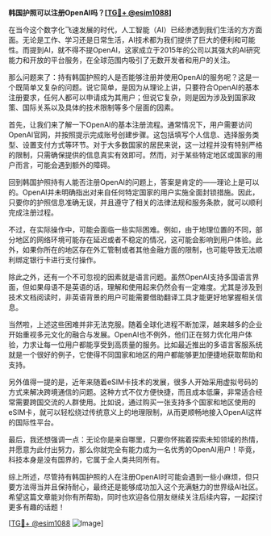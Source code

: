 **韩国护照可以注册OpenAI吗？[[TG💪+ @esim1088](https://t.me/s/esim1088)]**

在当今这个数字化飞速发展的时代，人工智能（AI）已经渗透到我们生活的方方面面。无论是工作、学习还是日常生活，AI技术都为我们提供了巨大的便利和可能性。而提到AI，就不得不提OpenAI，这家成立于2015年的公司以其强大的AI研究能力和开放的平台服务，在全球范围内吸引了无数开发者和用户的关注。

那么问题来了：持有韩国护照的人是否能够注册并使用OpenAI的服务呢？这是一个既简单又复杂的问题。说它简单，是因为从理论上讲，只要符合OpenAI的基本注册要求，任何人都可以申请成为其用户；但说它复杂，则是因为涉及到国家政策、国际关系以及具体的技术限制等多个层面的因素。

首先，让我们来了解一下OpenAI的基本注册流程。通常情况下，用户需要访问OpenAI官网，并按照提示完成账号创建步骤。这包括填写个人信息、选择服务类型、设置支付方式等环节。对于大多数国家的居民来说，这一过程并没有特别严格的限制，只需确保提供的信息真实有效即可。然而，对于某些特定地区或国家的用户而言，可能会遇到额外的障碍。

回到韩国护照持有人能否注册OpenAI的问题上，答案是肯定的——理论上是可以的。OpenAI并未明确指出对来自任何特定国家的用户实施全面封锁措施。因此，只要你的护照信息准确无误，并且遵守了相关的法律法规和服务条款，就可以顺利完成注册过程。

不过，在实际操作中，可能会面临一些实际困难。例如，由于地理位置的不同，部分地区的网络环境可能存在延迟或者不稳定的情况，这可能会影响到用户体验。此外，如果你所在的地区存在外汇管制或者其他金融方面的限制，也可能导致无法顺利绑定银行卡进行支付操作。

除此之外，还有一个不可忽视的因素就是语言问题。虽然OpenAI支持多国语言界面，但如果母语不是英语的话，理解和使用起来仍然会有一定难度。尤其是涉及到技术文档阅读时，非英语背景的用户可能需要借助翻译工具才能更好地掌握相关信息。

当然啦，上述这些困难并非无法克服。随着全球化进程不断加深，越来越多的企业开始重视多元文化的融合与发展。OpenAI也不例外，他们正在努力优化用户体验，力求让每一位用户都能享受到高质量的服务。比如最近推出的多语言客服系统就是一个很好的例子，它使得不同国家和地区的用户都能够更加便捷地获取帮助和支持。

另外值得一提的是，近年来随着eSIM卡技术的发展，很多人开始采用虚拟号码的方式来解决跨境通信的问题。这种方式不仅方便快捷，而且成本低廉，非常适合经常需要跨国交流的人群使用。比如说，通过购买一张支持多个国家和地区使用的eSIM卡，就可以轻松绕过传统意义上的地理限制，从而更顺畅地接入OpenAI这样的国际性平台。

最后，我还想强调一点：无论你是来自哪里，只要你怀揣着探索未知领域的热情，并愿意为此付出努力，那么你就完全有能力成为一名优秀的OpenAI用户！毕竟，科技本身是没有国界的，它属于全人类共同所有。

综上所述，尽管持有韩国护照的人在注册OpenAI时可能会遇到一些小麻烦，但只要方法得当并且保持耐心，最终还是能够成功加入这个充满魅力的世界级AI社区。希望这篇文章能对你有所帮助，同时也欢迎各位朋友继续关注后续内容，一起探讨更多有趣的话题！

[[TG💪+ @esim1088](https://t.me/s/esim1088) ![Image](https://i.postimg.cc/4NQfJmqS/Snipaste-2025-05-13-00-14-12.png)]